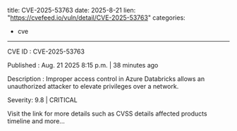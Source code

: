 
title: CVE-2025-53763
date: 2025-8-21
lien: "https://cvefeed.io/vuln/detail/CVE-2025-53763"
categories:
  - cve
---

CVE ID : CVE-2025-53763

Published :  Aug. 21
2025
8:15 p.m. | 38 minutes ago

Description : Improper access control in Azure Databricks allows an unauthorized attacker to elevate privileges over a network.

Severity: 9.8 | CRITICAL

Visit the link for more details
such as CVSS details
affected products
timeline
and more...
